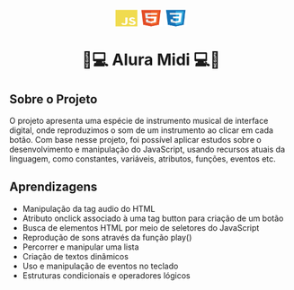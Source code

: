 <div style="display: inline_block" align="center"><br>
  <img align="center" alt="Rafa-Js" height="30" width="40" src="https://raw.githubusercontent.com/devicons/devicon/master/icons/javascript/javascript-plain.svg">
  <img align="center" alt="Rafa-HTML" height="30" width="40" src="https://raw.githubusercontent.com/devicons/devicon/master/icons/html5/html5-original.svg">
  <img align="center" alt="Rafa-CSS" height="30" width="40" src="https://raw.githubusercontent.com/devicons/devicon/master/icons/css3/css3-original.svg">
  
  
</div>

<p align="center">
  <h1 align="center">🥁💻 Alura Midi 💻🥁</h1>
 
</p>

## Sobre o Projeto

O projeto apresenta uma espécie de instrumento musical de interface digital, onde reproduzimos o som de um instrumento ao clicar em cada botão. Com base nesse projeto, foi possível aplicar estudos sobre o desenvolvimento e manipulação do JavaScript, usando recursos atuais da linguagem, como constantes, variáveis, atributos, funções, eventos etc.


## Aprendizagens

- Manipulação da tag audio do HTML
- Atributo onclick associado à uma tag button para criação de um botão
- Busca de elementos HTML por meio de seletores do JavaScript
- Reprodução de sons através da função play()
- Percorrer e manipular uma lista
- Criação de textos dinâmicos
- Uso e manipulação de eventos no teclado
- Estruturas condicionais e operadores lógicos
